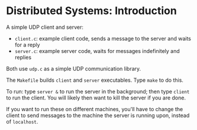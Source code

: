 
# Distributed Systems: Introduction

A simple UDP client and server:
- `client.c`: example client code, sends a message to the server and waits for a reply
- `server.c`: example server code, waits for messages indefinitely and replies

Both use `udp.c` as a simple UDP communication library.

The `Makefile` builds `client` and `server` executables. Type `make` to do this.

To run: type `server &` to run the server in the background; then type `client` to
run the client. You will likely then want to kill the server if you are done.

If you want to run these on different machines, you'll have to change the client
to send messages to the machine the server is running upon, instead of `localhost`.

